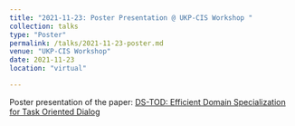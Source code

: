 ```yaml
---
title: "2021-11-23: Poster Presentation @ UKP-CIS Workshop "
collection: talks
type: "Poster"
permalink: /talks/2021-11-23-poster.md
venue: "UKP-CIS Workshop"
date: 2021-11-23
location: "virtual"

---
```


Poster presentation of the paper: [DS-TOD: Efficient Domain Specialization for Task Oriented Dialog](https://chiachienhung.github.io/publications/2022-DS-TOD-Efficient%20Domain%20Specialization%20for%20Task%20Oriented%20Dialog/)
